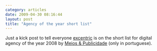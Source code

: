 ```yaml
---
category: articles
date: 2009-04-30 08:16:44
layout: post
title: "Agency of the year short list"
---
```


<p>Just a kick post to tell everyone <a href="http://excentric.pt/">excentric</a> is on the short list for digital agency of the year 2008 by <a href="http://www.meiosepublicidade.pt/2009/04/30/os-nomeados-dos-premios-meios-publicidade/">Meios &amp; Publicidade</a> (only in portuguese). </p>
